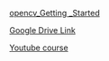 

[opencv_Getting _Started](https://github.com/handee/opencv-gettingstarted/blob/01fce491be83545a75fb0f50019a798419fc4ac8/2%20Fundamentals.ipynb )


[Google Drive Link](https://drive.google.com/drive/folders/1Fx09tZ2h1K4UpTesvsXMYANGAwIYwya5)



[Youtube course](https://www.youtube.com/watch?v=oXlwWbU8l2o)


